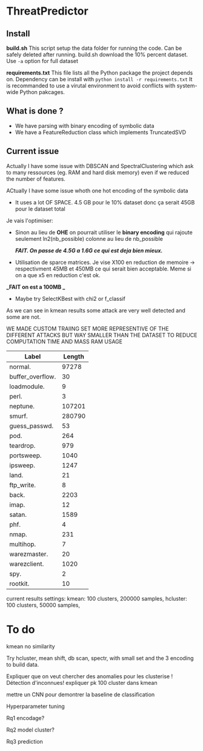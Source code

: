 # ThreatPredictor

## Install

**build.sh**
This script setup the data folder for running the code.
Can be safely deleted after running.
build.sh download the 10% percent dataset.
Use `-a` option for full dataset

**requirements.txt**
This file lists all the Python package the project depends on.
Dependency can be install with `python install -r requirements.txt`
It is recommanded to use a virutal environment to avoid conflicts with system-wide Python pakcages.

## What is done ?

- We have parsing with binary encoding of symbolic data
- We have a FeatureReduction class which implements TruncatedSVD

## Current issue

Actually I have some issue with DBSCAN and SpectralClustering which ask to many ressources (eg. RAM and hard disk memory) even if we reduced the number of features.

ACtually I have some issue whoth one hot encoding of the symbolic data

- It uses a lot OF SPACE. 4.5 GB pour le 10% dataset donc ça serait 45GB pour le dataset total

Je vais l'optimiser:

- Sinon au lieu de **OHE** on pourrait utiliser le **binary encoding** qui rajoute seulement ln2(nb_possible) colonne au lieu de nb_possible

  **_FAIT. On passe de 4.5G a 1.6G ce qui est deja bien mieux._**

- Utilisation de sparce matrices. Je vise X100 en reduction de memoire -> respectivment 45MB et 450MB ce qui serait bien acceptable. Meme si on a que x5 en reduction c'est ok.

**_FAIT on est a 100MB _**

- Maybe try SelectKBest with chi2 or f_classif

As we can see in kmean results some attack are very well detected and some are not.

WE MADE CUSTOM TRAIING SET MORE REPRESENTIVE OF THE DIFFERENT ATTACKS BUT WAY SMALLER THAN THE DATASET TO REDUCE COMPUTATION TIME AND MASS RAM USAGE

| Label            | Length |
| ---------------- | ------ |
| normal.          | 97278  |
| buffer_overflow. | 30     |
| loadmodule.      | 9      |
| perl.            | 3      |
| neptune.         | 107201 |
| smurf.           | 280790 |
| guess_passwd.    | 53     |
| pod.             | 264    |
| teardrop.        | 979    |
| portsweep.       | 1040   |
| ipsweep.         | 1247   |
| land.            | 21     |
| ftp_write.       | 8      |
| back.            | 2203   |
| imap.            | 12     |
| satan.           | 1589   |
| phf.             | 4      |
| nmap.            | 231    |
| multihop.        | 7      |
| warezmaster.     | 20     |
| warezclient.     | 1020   |
| spy.             | 2      |
| rootkit.         | 10     |

current results settings:
kmean: 100 clusters, 200000 samples,
hcluster: 100 clusters, 50000 samples,

# To do

kmean no similarity

Try hcluster, mean shift, db scan, spectr, with small set and the 3 encoding to build data.

Expliquer que on veut chercher des anomalies pour les clusterise ! Détection d'inconnues!
expliquer pk 100 cluster dans kmean

mettre un CNN pour demontrer la baseline de classification

Hyperparameter tuning

Rq1 encodage?

Rq2 model cluster?

Rq3 prediction
